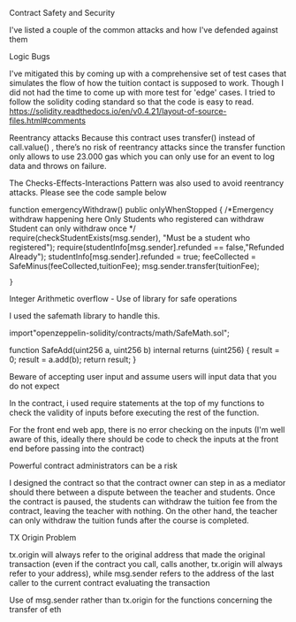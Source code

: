 Contract Safety and Security


I've listed a couple of the common attacks and how I've defended against them

Logic Bugs

I've mitigated this by coming up with a comprehensive set of test cases that simulates the flow of how the tuition contact is supposed to work. Though I did not had the time to come up with more test for 'edge' cases. I tried to follow the solidity coding standard so that the code is easy to read. https://solidity.readthedocs.io/en/v0.4.21/layout-of-source-files.html#comments



Reentrancy attacks
Because this contract uses transfer() instead of call.value() , there’s no risk of reentrancy attacks since the transfer function only allows to use 23.000 gas which you can only use for an event to log data and throws on failure.


The Checks-Effects-Interactions Pattern was also used to avoid reentrancy attacks. Please see the code sample below

function emergencyWithdraw() public onlyWhenStopped {
        /*Emergency withdraw happening here
          Only Students who registered can withdraw
          Student can only withdraw once
        */
        require(checkStudentExists(msg.sender), "Must be a student who registered");
        require(studentInfo[msg.sender].refunded == false,"Refunded Already");
        studentInfo[msg.sender].refunded = true;
        feeCollected = SafeMinus(feeCollected,tuitionFee);
        msg.sender.transfer(tuitionFee);
     
    }


Integer Arithmetic overflow - Use of library for safe operations

I used the safemath library to handle this.

import"openzeppelin-solidity/contracts/math/SafeMath.sol";

function SafeAdd(uint256 a, uint256 b) internal returns (uint256) {
      result = 0;
      result = a.add(b);
      return result;
    }



Beware of accepting user input and assume users will input data that you do not expect

In the contract, i used require statements at the top of my functions to check the validity of inputs before executing the rest of the function. 

For the front end web app, there is no error checking on the inputs (I'm well aware of this, ideally there should be code to check the inputs at the front end before passing into the contract)


Powerful contract administrators can be a risk

I designed the contract so that the contract owner can step in as a mediator should there between a dispute between the teacher and students. Once the contract is paused, the students can withdraw the tuition fee from the contract, leaving the teacher with nothing. On the other hand, the teacher can only withdraw the tuition funds after the course is completed.


TX Origin Problem

tx.origin will always refer to the original address that made the original transaction (even if the contract you call, calls another, tx.origin will always refer to your address), while msg.sender refers to the address of the last caller to the current contract evaluating the transaction

Use of msg.sender rather than tx.origin for the functions concerning the transfer of eth

